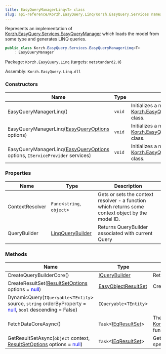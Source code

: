 ```yaml
---
title: EasyQueryManagerLinq<T> class
slug: api-reference/Korzh.EasyQuery.Linq/Korzh.EasyQuery.Services namespace/easyquerymanagerlinq-t--class
---
```



Represents an implementation of [Korzh.EasyQuery.Services.EasyQueryManager](/api-reference/korzh-easyquery/korzh-easyquery-services-namespace/easyquerymanager-class)  which loads the model from some type and generates LINQ queries.
```csharp
public class Korzh.EasyQuery.Services.EasyQueryManagerLinq<T>
    : EasyQueryManager

```
Package: `Korzh.EasyQuery.Linq` (targets: `netstandard2.0`)

Assembly: `Korzh.EasyQuery.Linq.dll`

### Constructors

| Name | Type | Description | 
| --- | --- | --- | 
| EasyQueryManagerLinq() | `void` | Initializes a new instance of the [Korzh.EasyQuery.Services.EasyQueryManagerLinq`1](/api-reference/korzh-easyquery-linq/korzh-easyquery-services-namespace/easyquerymanagerlinq-t--class) class. | 
| EasyQueryManagerLinq([EasyQueryOptions](/api-reference/korzh-easyquery/korzh-easyquery-services-namespace/easyqueryoptions-class) options) | `void` | Initializes a new instance of the [Korzh.EasyQuery.Services.EasyQueryManagerLinq`1](/api-reference/korzh-easyquery-linq/korzh-easyquery-services-namespace/easyquerymanagerlinq-t--class) class. | 
| EasyQueryManagerLinq([EasyQueryOptions](/api-reference/korzh-easyquery/korzh-easyquery-services-namespace/easyqueryoptions-class) options, `IServiceProvider` services) | `void` | Initializes a new instance of the [Korzh.EasyQuery.Services.EasyQueryManagerLinq`1](/api-reference/korzh-easyquery-linq/korzh-easyquery-services-namespace/easyquerymanagerlinq-t--class) class. | 


### Properties

| Name | Type | Description | 
| --- | --- | --- | 
| ContextResolver | `Func`&lt;`string`, `object`&gt; | Gets or sets the context resolver - a function which returns some context object by the model ID. | 
| QueryBuilder | [LinqQueryBuilder](/api-reference/korzh-easyquery-linq/korzh-easyquery-linq-namespace/linqquerybuilder-class) | Returns QueryBuilder associated with current Query | 


### Methods

| Name | Type | Description | 
| --- | --- | --- | 
| CreateQueryBuilderCore() | [IQueryBuilder](/api-reference/korzh-easyquery/korzh-easyquery-namespace/iquerybuilder-interface) | Returns the query builder. In this particular kind of EasyQueryManager it will be an instance of LinqQueryBuilder. | 
| CreateResultSet([ResultSetOptions](/api-reference/korzh-easyquery/korzh-easyquery-services-namespace/resultsetoptions-class) options = <span style='color: blue'>null</span>) | [EasyObjectResultSet](/api-reference/korzh-easyquery-linq/korzh-easyquery-services-namespace/easyobjectresultset-class) | Creates result set based on format | 
| DynamicQuery(`IQueryable`&lt;`TEntity`&gt; source, `string` orderByProperty = <span style='color: blue'>null</span>, `bool` descending = False) | `IQueryable`&lt;`TEntity`&gt; |  | 
| FetchDataCoreAsync() | `Task`&lt;[IEqResultSet](/api-reference/korzh-easyquery/korzh-easyquery-services-namespace/ieqresultset-interface)&gt; | The actual implemenation of [Korzh.EasyQuery.Services.EasyQueryManagerLinq`1.GetResultSetAsync(System.Object,Korzh.EasyQuery.Services.ResultSetOptions)](/api-reference/korzh-easyquery-linq/korzh-easyquery-services-namespace/easyquerymanagerlinq-t--class) function.  This method generates a LINQ query and executes over the context returned by the context resolver | 
| GetResultSetAsync(`object` context, [ResultSetOptions](/api-reference/korzh-easyquery/korzh-easyquery-services-namespace/resultsetoptions-class) options = <span style='color: blue'>null</span>) | `Task`&lt;[IEqResultSet](/api-reference/korzh-easyquery/korzh-easyquery-services-namespace/ieqresultset-interface)&gt; | Gets the result set by the query and some context (e.g. DbContext) object.  This method generates LINQ query, executes it over specified context and returns the result as DataSet. |